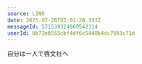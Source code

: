 ```yaml
---
source: LINE
date: 2025-07-26T02:01:28.353Z
messageId: 571539324869542114
userId: Ub72e0555cbf4df6c5440b4dc7993c71d
---
```


自分は一人で啓文社へ